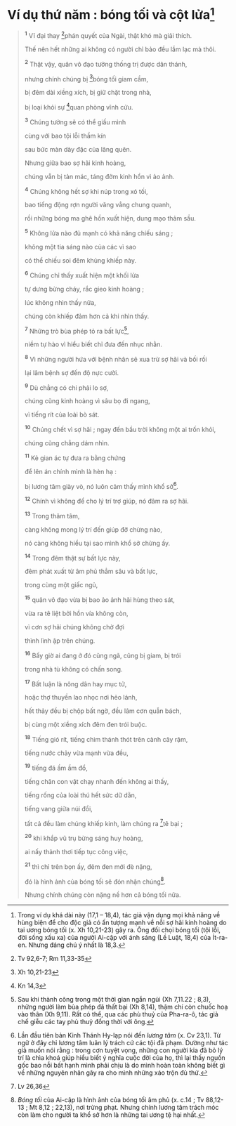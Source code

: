 # Ví dụ thứ năm : bóng tối và cột lửa[^1-3dd3dfd1-68de-4090-816d-0763e75ac829]

> <sup><b>1</b></sup> Vĩ đại thay [^1@-3dd3dfd1-68de-4090-816d-0763e75ac829]phán quyết của Ngài, thật khó mà giải thích.
>
> Thế nên hết những ai không có người chỉ bảo đều lầm lạc mà thôi.
>
> <sup><b>2</b></sup> Thật vậy, quân vô đạo tưởng thống trị được dân thánh,
>
> nhưng chính chúng bị [^2@-3dd3dfd1-68de-4090-816d-0763e75ac829]bóng tối giam cầm,
>
> bị đêm dài xiềng xích, bị giữ chặt trong nhà,
>
> bị loại khỏi sự [^3@-3dd3dfd1-68de-4090-816d-0763e75ac829]quan phòng vĩnh cửu.
>
> <sup><b>3</b></sup> Chúng tưởng sẽ có thể giấu mình
>
> cùng với bao tội lỗi thầm kín
>
> sau bức màn dày đặc của lãng quên.
>
> Nhưng giữa bao sợ hãi kinh hoàng,
>
> chúng vẫn bị tản mác, táng đởm kinh hồn vì ảo ảnh.
>
> <sup><b>4</b></sup> Chúng không hết sợ khi núp trong xó tối,
>
> bao tiếng động rợn người văng vẳng chung quanh,
>
> rồi những bóng ma ghê hồn xuất hiện, dung mạo thảm sầu.
>
> <sup><b>5</b></sup> Không lửa nào đủ mạnh có khả năng chiếu sáng ;
>
> không một tia sáng nào của các vì sao
>
> có thể chiếu soi đêm khủng khiếp này.
>
> <sup><b>6</b></sup> Chúng chỉ thấy xuất hiện một khối lửa
>
> tự dưng bừng cháy, rắc gieo kinh hoàng ;
>
> lúc không nhìn thấy nữa,
>
> chúng còn khiếp đảm hơn cả khi nhìn thấy.
>
> <sup><b>7</b></sup> Những trò bùa phép tỏ ra bất lực[^2-3dd3dfd1-68de-4090-816d-0763e75ac829],
>
> niềm tự hào vì hiểu biết chỉ đưa đến nhục nhằn.
>
> <sup><b>8</b></sup> Vì những người hứa với bệnh nhân sẽ xua trừ sợ hãi và bối rối
>
> lại lâm bệnh sợ đến độ nực cười.
>
> <sup><b>9</b></sup> Dù chẳng có chi phải lo sợ,
>
> chúng cũng kinh hoàng vì sâu bọ đi ngang,
>
> vì tiếng rít của loài bò sát.
>
> <sup><b>10</b></sup> Chúng chết vì sợ hãi ; ngay đến bầu trời không một ai trốn khỏi,
>
> chúng cũng chẳng dám nhìn.
>
> <sup><b>11</b></sup> Kẻ gian ác tự đưa ra bằng chứng
>
> để lên án chính mình là hèn hạ :
>
> bị lương tâm giày vò, nó luôn cảm thấy mình khổ sở[^3-3dd3dfd1-68de-4090-816d-0763e75ac829].
>
> <sup><b>12</b></sup> Chính vì không để cho lý trí trợ giúp, nó đâm ra sợ hãi.
>
> <sup><b>13</b></sup> Trong thâm tâm,
>
> càng không mong lý trí đến giúp đỡ chừng nào,
>
> nó càng không hiểu tại sao mình khổ sở chừng ấy.
>
> <sup><b>14</b></sup> Trong đêm thật sự bất lực này,
>
> đêm phát xuất từ âm phủ thẳm sâu và bất lực,
>
> trong cùng một giấc ngủ,
>
> <sup><b>15</b></sup> quân vô đạo vừa bị bao ảo ảnh hãi hùng theo sát,
>
> vừa ra tê liệt bởi hồn vía không còn,
>
> vì cơn sợ hãi chúng không chờ đợi
>
> thình lình ập trên chúng.
>
> <sup><b>16</b></sup> Bấy giờ ai đang ở đó cũng ngã, cũng bị giam, bị trói
>
> trong nhà tù không có chấn song.
>
> <sup><b>17</b></sup> Bất luận là nông dân hay mục tử,
>
> hoặc thợ thuyền lao nhọc nơi hẻo lánh,
>
> hết thảy đều bị chộp bất ngờ, đều lâm cơn quẫn bách,
>
> bị cùng một xiềng xích đêm đen trói buộc.
>
> <sup><b>18</b></sup> Tiếng gió rít, tiếng chim thánh thót trên cành cây rậm,
>
> tiếng nước chảy vừa mạnh vừa đều,
>
> <sup><b>19</b></sup> tiếng đá ầm ầm đổ,
>
> tiếng chân con vật chạy nhanh đến không ai thấy,
>
> tiếng rống của loài thú hết sức dữ dằn,
>
> tiếng vang giữa núi đồi,
>
> tất cả đều làm chúng khiếp kinh, làm chúng ra [^4@-3dd3dfd1-68de-4090-816d-0763e75ac829]tê bại ;
>
> <sup><b>20</b></sup> khi khắp vũ trụ bừng sáng huy hoàng,
>
> ai nấy thảnh thơi tiếp tục công việc,
>
> <sup><b>21</b></sup> thì chỉ trên bọn ấy, đêm đen mới đè nặng,
>
> đó là hình ảnh của bóng tối sẽ đón nhận chúng[^4-3dd3dfd1-68de-4090-816d-0763e75ac829].
>
> Nhưng chính chúng còn nặng nề hơn cả bóng tối nữa.

[^1-3dd3dfd1-68de-4090-816d-0763e75ac829]: Trong ví dụ khá dài này (17,1 – 18,4), tác giả vận dụng mọi khả năng về hùng biện để cho độc giả có ấn tượng mạnh về nỗi sợ hãi kinh hoàng do tai ương bóng tối (x. Xh 10,21-23) gây ra. Ông đối chọi bóng tối (tội lỗi, đời sống xấu xa) của người Ai-cập với ánh sáng (Lề Luật, 18,4) của Ít-ra-en. Nhưng đáng chú ý nhất là 18,3.

[^2-3dd3dfd1-68de-4090-816d-0763e75ac829]: Sau khi thành công trong một thời gian ngắn ngủi (Xh 7,11.22 ; 8,3), những người làm bùa phép đã thất bại (Xh 8,14), thậm chí còn chuốc hoạ vào thân (Xh 9,11). Rất có thể, qua các phù thuỷ của Pha-ra-ô, tác giả chế giễu các tay phù thuỷ đồng thời với ông.

[^3-3dd3dfd1-68de-4090-816d-0763e75ac829]: Lần đầu tiên bản Kinh Thánh Hy-lạp nói đến _lương tâm_ (x. Cv 23,1). Từ ngữ ở đây chỉ lương tâm luân lý trách cứ các tội đã phạm. Dường như tác giả muốn nói rằng : trong cơn tuyệt vọng, những con người kia đã bỏ lý trí là chìa khoá giúp hiểu biết ý nghĩa cuộc đời của họ, thì lại thấy nguồn gốc bao nỗi bất hạnh mình phải chịu là do mình hoàn toàn không biết gì về những nguyên nhân gây ra cho mình những xáo trộn đủ thứ.

[^4-3dd3dfd1-68de-4090-816d-0763e75ac829]: _Bóng tối_ của Ai-cập là hình ảnh của bóng tối âm phủ (x. c.14 ; Tv 88,12-13 ; Mt 8,12 ; 22,13), nơi trừng phạt. Nhưng chính lương tâm trách móc còn làm cho người ta khổ sở hơn là những tai ương tệ hại nhất.

[^1@-3dd3dfd1-68de-4090-816d-0763e75ac829]: Tv 92,6-7; Rm 11,33-35

[^2@-3dd3dfd1-68de-4090-816d-0763e75ac829]: Xh 10,21-23

[^3@-3dd3dfd1-68de-4090-816d-0763e75ac829]: Kn 14,3

[^4@-3dd3dfd1-68de-4090-816d-0763e75ac829]: Lv 26,36
